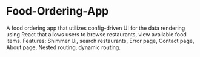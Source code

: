 # Food-Ordering-App
A food ordering app that utilizes config-driven UI for the data rendering using React that allows users to browse restaurants, view available food items. Features: Shimmer Ui, search restaurants,  Error page, Contact page, About page, Nested routing, dynamic routing.
